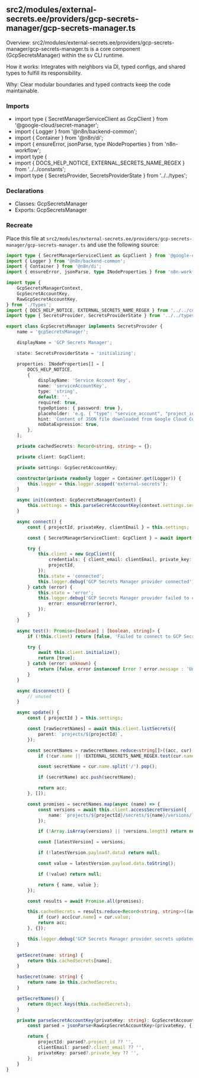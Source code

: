 ## src2/modules/external-secrets.ee/providers/gcp-secrets-manager/gcp-secrets-manager.ts

Overview: src2/modules/external-secrets.ee/providers/gcp-secrets-manager/gcp-secrets-manager.ts is a core component (GcpSecretsManager) within the sv CLI runtime.

How it works: Integrates with neighbors via DI, typed configs, and shared types to fulfill its responsibility.

Why: Clear modular boundaries and typed contracts keep the code maintainable.

### Imports

- import type { SecretManagerServiceClient as GcpClient } from '@google-cloud/secret-manager';
- import { Logger } from '@n8n/backend-common';
- import { Container } from '@n8n/di';
- import { ensureError, jsonParse, type INodeProperties } from 'n8n-workflow';
- import type {
- import { DOCS_HELP_NOTICE, EXTERNAL_SECRETS_NAME_REGEX } from '../../constants';
- import type { SecretsProvider, SecretsProviderState } from '../../types';

### Declarations

- Classes: GcpSecretsManager
- Exports: GcpSecretsManager

### Recreate

Place this file at `src2/modules/external-secrets.ee/providers/gcp-secrets-manager/gcp-secrets-manager.ts` and use the following source:

```ts
import type { SecretManagerServiceClient as GcpClient } from '@google-cloud/secret-manager';
import { Logger } from '@n8n/backend-common';
import { Container } from '@n8n/di';
import { ensureError, jsonParse, type INodeProperties } from 'n8n-workflow';

import type {
	GcpSecretsManagerContext,
	GcpSecretAccountKey,
	RawGcpSecretAccountKey,
} from './types';
import { DOCS_HELP_NOTICE, EXTERNAL_SECRETS_NAME_REGEX } from '../../constants';
import type { SecretsProvider, SecretsProviderState } from '../../types';

export class GcpSecretsManager implements SecretsProvider {
	name = 'gcpSecretsManager';

	displayName = 'GCP Secrets Manager';

	state: SecretsProviderState = 'initializing';

	properties: INodeProperties[] = [
		DOCS_HELP_NOTICE,
		{
			displayName: 'Service Account Key',
			name: 'serviceAccountKey',
			type: 'string',
			default: '',
			required: true,
			typeOptions: { password: true },
			placeholder: 'e.g. { "type": "service_account", "project_id": "gcp-secrets-store", ... }',
			hint: 'Content of JSON file downloaded from Google Cloud Console.',
			noDataExpression: true,
		},
	];

	private cachedSecrets: Record<string, string> = {};

	private client: GcpClient;

	private settings: GcpSecretAccountKey;

	constructor(private readonly logger = Container.get(Logger)) {
		this.logger = this.logger.scoped('external-secrets');
	}

	async init(context: GcpSecretsManagerContext) {
		this.settings = this.parseSecretAccountKey(context.settings.serviceAccountKey);
	}

	async connect() {
		const { projectId, privateKey, clientEmail } = this.settings;

		const { SecretManagerServiceClient: GcpClient } = await import('@google-cloud/secret-manager');

		try {
			this.client = new GcpClient({
				credentials: { client_email: clientEmail, private_key: privateKey },
				projectId,
			});
			this.state = 'connected';
			this.logger.debug('GCP Secrets Manager provider connected');
		} catch (error) {
			this.state = 'error';
			this.logger.debug('GCP Secrets Manager provider failed to connect', {
				error: ensureError(error),
			});
		}
	}

	async test(): Promise<[boolean] | [boolean, string]> {
		if (!this.client) return [false, 'Failed to connect to GCP Secrets Manager'];

		try {
			await this.client.initialize();
			return [true];
		} catch (error: unknown) {
			return [false, error instanceof Error ? error.message : 'Unknown error'];
		}
	}

	async disconnect() {
		// unused
	}

	async update() {
		const { projectId } = this.settings;

		const [rawSecretNames] = await this.client.listSecrets({
			parent: `projects/${projectId}`,
		});

		const secretNames = rawSecretNames.reduce<string[]>((acc, cur) => {
			if (!cur.name || !EXTERNAL_SECRETS_NAME_REGEX.test(cur.name)) return acc;

			const secretName = cur.name.split('/').pop();

			if (secretName) acc.push(secretName);

			return acc;
		}, []);

		const promises = secretNames.map(async (name) => {
			const versions = await this.client.accessSecretVersion({
				name: `projects/${projectId}/secrets/${name}/versions/latest`,
			});

			if (!Array.isArray(versions) || !versions.length) return null;

			const [latestVersion] = versions;

			if (!latestVersion.payload?.data) return null;

			const value = latestVersion.payload.data.toString();

			if (!value) return null;

			return { name, value };
		});

		const results = await Promise.all(promises);

		this.cachedSecrets = results.reduce<Record<string, string>>((acc, cur) => {
			if (cur) acc[cur.name] = cur.value;
			return acc;
		}, {});

		this.logger.debug('GCP Secrets Manager provider secrets updated');
	}

	getSecret(name: string) {
		return this.cachedSecrets[name];
	}

	hasSecret(name: string) {
		return name in this.cachedSecrets;
	}

	getSecretNames() {
		return Object.keys(this.cachedSecrets);
	}

	private parseSecretAccountKey(privateKey: string): GcpSecretAccountKey {
		const parsed = jsonParse<RawGcpSecretAccountKey>(privateKey, { fallbackValue: {} });

		return {
			projectId: parsed?.project_id ?? '',
			clientEmail: parsed?.client_email ?? '',
			privateKey: parsed?.private_key ?? '',
		};
	}
}

```
